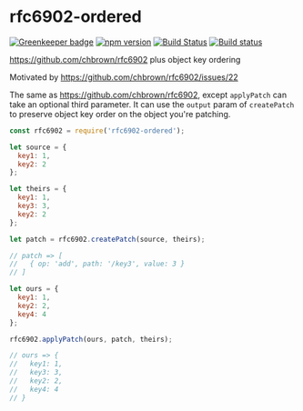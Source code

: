 # rfc6902-ordered

[![Greenkeeper badge](https://badges.greenkeeper.io/kellyselden/rfc6902-ordered.svg)](https://greenkeeper.io/)
[![npm version](https://badge.fury.io/js/rfc6902-ordered.svg)](https://badge.fury.io/js/rfc6902-ordered)
[![Build Status](https://travis-ci.org/kellyselden/rfc6902-ordered.svg?branch=master)](https://travis-ci.org/kellyselden/rfc6902-ordered)
[![Build status](https://ci.appveyor.com/api/projects/status/k5l6wg2u15khol3f/branch/master?svg=true)](https://ci.appveyor.com/project/kellyselden/rfc6902-ordered/branch/master)

https://github.com/chbrown/rfc6902 plus object key ordering

Motivated by https://github.com/chbrown/rfc6902/issues/22

The same as https://github.com/chbrown/rfc6902, except `applyPatch` can take an optional third parameter. It can use the `output` param of `createPatch` to preserve object key order on the object you're patching.

```js
const rfc6902 = require('rfc6902-ordered');

let source = {
  key1: 1,
  key2: 2
};

let theirs = {
  key1: 1,
  key3: 3,
  key2: 2
};

let patch = rfc6902.createPatch(source, theirs);

// patch => [
//   { op: 'add', path: '/key3', value: 3 }
// ]

let ours = {
  key1: 1,
  key2: 2,
  key4: 4
};

rfc6902.applyPatch(ours, patch, theirs);

// ours => {
//   key1: 1,
//   key3: 3,
//   key2: 2,
//   key4: 4
// }
```
